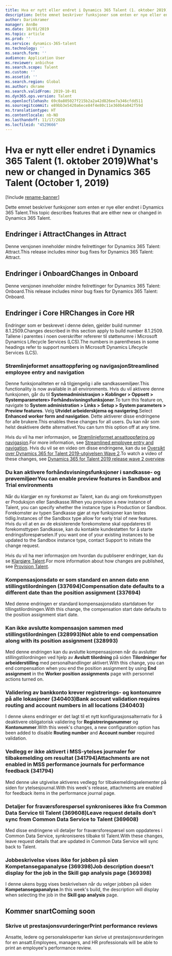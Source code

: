 ```yaml
---
title: Hva er nytt eller endret i Dynamics 365 Talent (1. oktober 2019)
description: Dette emnet beskriver funksjoner som enten er nye eller endret i Microsoft Dynamics 365 Talent.
author: Darinkramer
manager: AnnBe
ms.date: 10/01/2019
ms.topic: article
ms.prod: ''
ms.service: dynamics-365-talent
ms.technology: ''
ms.search.form: ''
audience: Application User
ms.reviewer: anbichse
ms.search.scope: Talent
ms.custom: ''
ms.assetid: ''
ms.search.region: Global
ms.author: dkrame
ms.search.validFrom: 2019-10-01
ms.dyn365.ops.version: Talent
ms.openlocfilehash: 69c0a805027f215b2a2a42d826ee7a346cfdd511
ms.sourcegitcommit: e89bb3e5420a6ece84f4e80c11e360b4a042f59d
ms.translationtype: HT
ms.contentlocale: nb-NO
ms.lasthandoff: 11/17/2020
ms.locfileid: "4529666"
---
```

# <a name="whats-new-or-changed-in-dynamics-365-talent-october-1-2019"></a><span data-ttu-id="e7072-103">Hva er nytt eller endret i Dynamics 365 Talent (1. oktober 2019)</span><span class="sxs-lookup"><span data-stu-id="e7072-103">What's new or changed in Dynamics 365 Talent (October 1, 2019)</span></span>

[!include [rename-banner](~/includes/cc-data-platform-banner.md)]

<span data-ttu-id="e7072-104">Dette emnet beskriver funksjoner som enten er nye eller endret i Dynamics 365 Talent.</span><span class="sxs-lookup"><span data-stu-id="e7072-104">This topic describes features that are either new or changed in Dynamics 365 Talent.</span></span>

## <a name="changes-in-attract"></a><span data-ttu-id="e7072-105">Endringer i Attract</span><span class="sxs-lookup"><span data-stu-id="e7072-105">Changes in Attract</span></span>

<span data-ttu-id="e7072-106">Denne versjonen inneholder mindre feilrettinger for Dynamics 365 Talent: Attract.</span><span class="sxs-lookup"><span data-stu-id="e7072-106">This release includes minor bug fixes for Dynamics 365 Talent: Attract.</span></span>

## <a name="changes-in-onboard"></a><span data-ttu-id="e7072-107">Endringer i Onboard</span><span class="sxs-lookup"><span data-stu-id="e7072-107">Changes in Onboard</span></span>

<span data-ttu-id="e7072-108">Denne versjonen inneholder mindre feilrettinger for Dynamics 365 Talent: Onboard.</span><span class="sxs-lookup"><span data-stu-id="e7072-108">This release includes minor bug fixes for Dynamics 365 Talent: Onboard.</span></span>

## <a name="changes-in-core-hr"></a><span data-ttu-id="e7072-109">Endringer i Core HR</span><span class="sxs-lookup"><span data-stu-id="e7072-109">Changes in Core HR</span></span>

<span data-ttu-id="e7072-110">Endringer som er beskrevet i denne delen, gjelder build nummer 8.1.2509.</span><span class="sxs-lookup"><span data-stu-id="e7072-110">Changes described in this section apply to build number 8.1.2509.</span></span> <span data-ttu-id="e7072-111">Tallene i parentes i noen overskrifter refererer til støttenumre i Microsoft Dynamics Lifecycle Services (LCS).</span><span class="sxs-lookup"><span data-stu-id="e7072-111">The numbers in parentheses in some headings refer to support numbers in Microsoft Dynamics Lifecycle Services (LCS).</span></span>

### <a name="streamlined-employee-entry-and-navigation"></a><span data-ttu-id="e7072-112">Strømlinjeformet ansattoppføring og navigasjon</span><span class="sxs-lookup"><span data-stu-id="e7072-112">Streamlined employee entry and navigation</span></span>

<span data-ttu-id="e7072-113">Denne funksjonaliteten er nå tilgjengelig i alle sandkassemiljøer.</span><span class="sxs-lookup"><span data-stu-id="e7072-113">This functionality is now available in all environments.</span></span> <span data-ttu-id="e7072-114">Hvis du vil aktivere denne funksjonen, går du til **Systemadministrasjon > Koblinger > Oppsett > Systemparametere> Forhåndsvisningsfunksjoner**.</span><span class="sxs-lookup"><span data-stu-id="e7072-114">To turn this feature on, navigate to **System administration > Links > Setup > System parameters > Preview features**.</span></span> <span data-ttu-id="e7072-115">Velg **Utvidet arbeiderskjema og navigering**.</span><span class="sxs-lookup"><span data-stu-id="e7072-115">Select **Enhanced worker form and navigation**.</span></span> <span data-ttu-id="e7072-116">Dette aktiverer disse endringene for alle brukere.</span><span class="sxs-lookup"><span data-stu-id="e7072-116">This enables these changes for all users.</span></span> <span data-ttu-id="e7072-117">Du kan når som helst deaktivere dette alternativet.</span><span class="sxs-lookup"><span data-stu-id="e7072-117">You can turn this option off at any time.</span></span>

<span data-ttu-id="e7072-118">Hvis du vil ha mer informasjon, se [Strømlinjeformet ansattoppføring og navigasjon](./streamlined-employee-entry.md).</span><span class="sxs-lookup"><span data-stu-id="e7072-118">For more information, see [Streamlined employee entry and navigation](./streamlined-employee-entry.md).</span></span> <span data-ttu-id="e7072-119">Hvis du vil se en video om disse endringene, kan du se [Oversikt over Dynamics 365 for Talent 2019-utgivelsen Wave 2](https://aka.ms/ROGT19RW2ROV).</span><span class="sxs-lookup"><span data-stu-id="e7072-119">To watch a video of these changes, see [Dynamics 365 for Talent 2019 release wave 2 overview](https://aka.ms/ROGT19RW2ROV).</span></span>

### <a name="you-can-enable-preview-features-in-sandbox-and-trial-environments"></a><span data-ttu-id="e7072-120">Du kan aktivere forhåndsvisningsfunksjoner i sandkasse- og prøvemiljøer</span><span class="sxs-lookup"><span data-stu-id="e7072-120">You can enable preview features in Sandbox and Trial environments</span></span>

<span data-ttu-id="e7072-121">Når du klargjør en ny forekomst av Talent, kan du angi om forekomsttypen er Produksjon eller Sandkasse.</span><span class="sxs-lookup"><span data-stu-id="e7072-121">When you provision a new instance of Talent, you can specify whether the instance type is Production or Sandbox.</span></span> <span data-ttu-id="e7072-122">Forekomster av typen Sandkasse gjør at nye funksjoner kan testes tidlig.</span><span class="sxs-lookup"><span data-stu-id="e7072-122">Instances of the Sandbox type allow for early trial of new features.</span></span> <span data-ttu-id="e7072-123">Hvis du vil at en av de eksisterende forekomstene skal oppdateres til forekomsttypen Sandkasse, kan du kontakte kundestøtten for å starte endringsforespørselen.</span><span class="sxs-lookup"><span data-stu-id="e7072-123">If you want one of your existing instances to be updated to the Sandbox instance type, contact Support to initiate the change request.</span></span>

<span data-ttu-id="e7072-124">Hvis du vil ha mer informasjon om hvordan du publiserer endringer, kan du se [Klargjøre Talent](./provisioning-talent.md).</span><span class="sxs-lookup"><span data-stu-id="e7072-124">For more information about how changes are published, see [Provision Talent](./provisioning-talent.md).</span></span>

### <a name="compensation-date-defaults-to-a-different-date-than-the-position-assignment-337694"></a><span data-ttu-id="e7072-125">Kompensasjonsdato er som standard en annen dato enn stillingstilordningen (337694)</span><span class="sxs-lookup"><span data-stu-id="e7072-125">Compensation date defaults to a different date than the position assignment (337694)</span></span>

<span data-ttu-id="e7072-126">Med denne endringen er standard kompensasjonsdato startdatoen for tillingstilordningen.</span><span class="sxs-lookup"><span data-stu-id="e7072-126">With this change, the compensation start date defaults to the position assignment start date.</span></span>

### <a name="not-able-to-end-compensation-along-with-its-position-assignment-328993"></a><span data-ttu-id="e7072-127">Kan ikke avslutte kompensasjon sammen med stillingstilordningen (328993)</span><span class="sxs-lookup"><span data-stu-id="e7072-127">Not able to end compensation along with its position assignment (328993)</span></span>

<span data-ttu-id="e7072-128">Med denne endringen kan du avslutte kompensasjonen når du avslutter stillingstilordningen ved hjelp av **Avslutt tilordning** på siden **Tilordninger for arbeiderstilling** med personalhandlinger aktivert.</span><span class="sxs-lookup"><span data-stu-id="e7072-128">With this change, you can end compensation when you end the position assignment by using **End assignment** in the **Worker position assignments** page with personnel actions turned on.</span></span>

### <a name="bank-account-validation-requires-routing-and-account-numbers-in-all-locations-340403"></a><span data-ttu-id="e7072-129">Validering av bankkonto krever registrerings- og kontonumre på alle lokasjoner (340403)</span><span class="sxs-lookup"><span data-stu-id="e7072-129">Bank account validation requires routing and account numbers in all locations (340403)</span></span>

<span data-ttu-id="e7072-130">I denne ukens endringer er det lagt til et nytt konfigurasjonsalternativ for å deaktivere obligatorisk validering for **Registreringsnummer** og **Kontonummer**.</span><span class="sxs-lookup"><span data-stu-id="e7072-130">With this week's changes, a new configuration option has been added to disable **Routing number** and **Account number** required validation.</span></span> 

### <a name="attachments-are-not-enabled-in-mss-performance-journals-for-performance-feedback-341794"></a><span data-ttu-id="e7072-131">Vedlegg er ikke aktivert i MSS-ytelses journaler for tilbakemelding om resultat (341794)</span><span class="sxs-lookup"><span data-stu-id="e7072-131">Attachments are not enabled in MSS performance journals for performance feedback (341794)</span></span>

<span data-ttu-id="e7072-132">Med denne uke utgivelse aktiveres vedlegg for tilbakemeldingselementer på siden for ytelsesjournal.</span><span class="sxs-lookup"><span data-stu-id="e7072-132">With this week's release, attachments are enabled for feedback items in the performance journal page.</span></span>

### <a name="leave-request-details-dont-sync-from-common-data-service-to-talent-369608"></a><span data-ttu-id="e7072-133">Detaljer for fraværsforespørsel synkroniseres ikke fra Common Data Service til Talent (369608)</span><span class="sxs-lookup"><span data-stu-id="e7072-133">Leave request details don't sync from Common Data Service to Talent (369608)</span></span>

<span data-ttu-id="e7072-134">Med disse endringene vil detaljer for fraværsforespørsel som oppdateres i Common Data Service, synkroniseres tilbake til Talent.</span><span class="sxs-lookup"><span data-stu-id="e7072-134">With these changes, leave request details that are updated in Common Data Service will sync back to Talent.</span></span>

### <a name="job-description-doesnt-display-for-the-job-in-the-skill-gap-analysis-page-369398"></a><span data-ttu-id="e7072-135">Jobbeskrivelse vises ikke for jobben på sien Kompetansegapanalyse (369398)</span><span class="sxs-lookup"><span data-stu-id="e7072-135">Job description doesn't display for the job in the Skill gap analysis page (369398)</span></span>

<span data-ttu-id="e7072-136">I denne ukens bygg vises beskrivelsen når du velger jobben på siden **Kompetansegapanalyse**.</span><span class="sxs-lookup"><span data-stu-id="e7072-136">In this week's build, the description will display when selecting the job in the **Skill gap analysis** page.</span></span>

## <a name="coming-soon"></a><span data-ttu-id="e7072-137">Kommer snart</span><span class="sxs-lookup"><span data-stu-id="e7072-137">Coming soon</span></span>

### <a name="print-performance-reviews"></a><span data-ttu-id="e7072-138">Skrive ut prestasjonsvurderinger</span><span class="sxs-lookup"><span data-stu-id="e7072-138">Print performance reviews</span></span>

<span data-ttu-id="e7072-139">Ansatte, ledere og personaleksperter kan skrive ut prestasjonsvurderingen for en ansatt.</span><span class="sxs-lookup"><span data-stu-id="e7072-139">Employees, managers, and HR professionals will be able to print an employee's performance review.</span></span>
